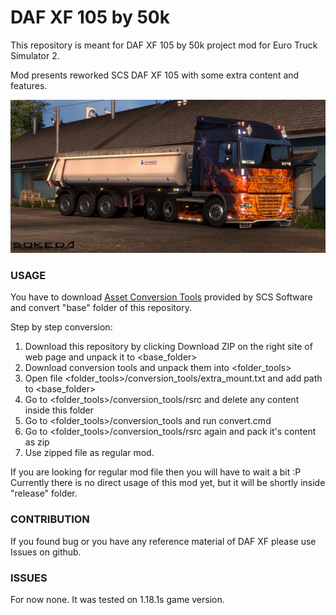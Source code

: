 # DAF XF 105 by 50k

This repository is meant for DAF XF 105 by 50k project mod for Euro Truck Simulator 2.

Mod presents reworked SCS DAF XF 105 with some extra content and features.

![](/preview/alt_uv_preview.jpg?raw=true "Alternative UV preview")

### USAGE

You have to download [Asset Conversion Tools](http://eurotrucksimulator2.com/conversion_tools.php#what-are-conversion-tools) provided by SCS Software and convert "base" folder of this repository.

Step by step conversion:

1. Download this repository by clicking Download ZIP on the right site of web page and unpack it to \<base_folder>
2. Download conversion tools and unpack them into \<folder_tools>
3. Open file \<folder_tools>/conversion_tools/extra_mount.txt and add path to \<base_folder>
4. Go to \<folder_tools>/conversion_tools/rsrc and delete any content inside this folder
5. Go to \<folder_tools>/conversion_tools and run convert.cmd
6. Go to \<folder_tools>/conversion_tools/rsrc again and pack it's content as zip
7. Use zipped file as regular mod.

If you are looking for regular mod file then you will have to wait a bit :P
Currently there is no direct usage of this mod yet, but it will be shortly inside "release" folder.

### CONTRIBUTION

If you found bug or you have any reference material of DAF XF please use Issues on github.

### ISSUES

For now none. It was tested on 1.18.1s game version.
